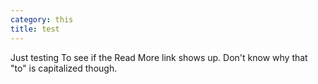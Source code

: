 ```yaml
---
category: this
title: test
---
```


Just testing To see if the Read More link shows up. Don't know why that "to" is capitalized though.